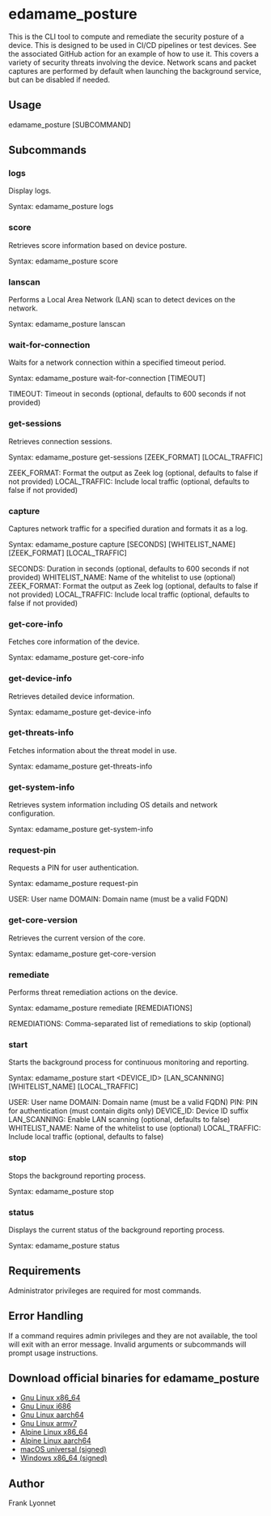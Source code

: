 # edamame_posture

This is the CLI tool to compute and remediate the security posture of a device. This is designed to be used in CI/CD pipelines or test devices.
See the associated GitHub action for an example of how to use it. This covers a variety of security threats involving the device.
Network scans and packet captures are performed by default when launching the background service, but can be disabled if needed.

## Usage

edamame_posture [SUBCOMMAND]

## Subcommands

### logs
Display logs.

Syntax: edamame_posture logs

### score
Retrieves score information based on device posture.

Syntax: edamame_posture score

### lanscan
Performs a Local Area Network (LAN) scan to detect devices on the network.

Syntax: edamame_posture lanscan

### wait-for-connection
Waits for a network connection within a specified timeout period.

Syntax: edamame_posture wait-for-connection [TIMEOUT]

TIMEOUT: Timeout in seconds (optional, defaults to 600 seconds if not provided)

### get-sessions
Retrieves connection sessions.

Syntax: edamame_posture get-sessions [ZEEK_FORMAT] [LOCAL_TRAFFIC]

ZEEK_FORMAT: Format the output as Zeek log (optional, defaults to false if not provided)
LOCAL_TRAFFIC: Include local traffic (optional, defaults to false if not provided)

### capture
Captures network traffic for a specified duration and formats it as a log.

Syntax: edamame_posture capture [SECONDS] [WHITELIST_NAME] [ZEEK_FORMAT] [LOCAL_TRAFFIC]

SECONDS: Duration in seconds (optional, defaults to 600 seconds if not provided)
WHITELIST_NAME: Name of the whitelist to use (optional)
ZEEK_FORMAT: Format the output as Zeek log (optional, defaults to false if not provided)
LOCAL_TRAFFIC: Include local traffic (optional, defaults to false if not provided)

### get-core-info
Fetches core information of the device.

Syntax: edamame_posture get-core-info

### get-device-info
Retrieves detailed device information.

Syntax: edamame_posture get-device-info

### get-threats-info
Fetches information about the threat model in use.

Syntax: edamame_posture get-threats-info

### get-system-info
Retrieves system information including OS details and network configuration.

Syntax: edamame_posture get-system-info

### request-pin
Requests a PIN for user authentication.

Syntax: edamame_posture request-pin <USER> <DOMAIN>

USER: User name
DOMAIN: Domain name (must be a valid FQDN)

### get-core-version
Retrieves the current version of the core.

Syntax: edamame_posture get-core-version

### remediate
Performs threat remediation actions on the device.

Syntax: edamame_posture remediate [REMEDIATIONS]

REMEDIATIONS: Comma-separated list of remediations to skip (optional)

### start
Starts the background process for continuous monitoring and reporting.

Syntax: edamame_posture start <USER> <DOMAIN> <PIN> <DEVICE_ID> [LAN_SCANNING] [WHITELIST_NAME] [LOCAL_TRAFFIC]

USER: User name
DOMAIN: Domain name (must be a valid FQDN)
PIN: PIN for authentication (must contain digits only)
DEVICE_ID: Device ID suffix
LAN_SCANNING: Enable LAN scanning (optional, defaults to false)
WHITELIST_NAME: Name of the whitelist to use (optional)
LOCAL_TRAFFIC: Include local traffic (optional, defaults to false)

### stop
Stops the background reporting process.

Syntax: edamame_posture stop

### status
Displays the current status of the background reporting process.

Syntax: edamame_posture status

## Requirements
Administrator privileges are required for most commands.

## Error Handling
If a command requires admin privileges and they are not available, the tool will exit with an error message.
Invalid arguments or subcommands will prompt usage instructions.

## Download official binaries for edamame_posture

* [Gnu Linux x86_64](https://github.com/edamametechnologies/edamame_posture_cli/releases/download/v0.8.0/edamame_posture-0.8.0-x86_64-unknown-linux-gnu)
* [Gnu Linux i686](https://github.com/edamametechnologies/edamame_posture_cli/releases/download/v0.8.0/edamame_posture-0.8.0-i686-unknown-linux-gnu)
* [Gnu Linux aarch64](https://github.com/edamametechnologies/edamame_posture_cli/releases/download/v0.8.0/edamame_posture-0.8.0-aarch64-unknown-linux-gnu)
* [Gnu Linux armv7](https://github.com/edamametechnologies/edamame_posture_cli/releases/download/v0.8.0/edamame_posture-0.8.0-armv7-unknown-linux-gnueabihf)
* [Alpine Linux x86_64](https://github.com/edamametechnologies/edamame_posture_cli/releases/download/v0.8.0/edamame_posture-0.8.0-x86_64-unknown-linux-musl)
* [Alpine Linux aarch64](https://github.com/edamametechnologies/edamame_posture_cli/releases/download/v0.8.0/edamame_posture-0.8.0-aarch64-unknown-linux-musl)
* [macOS universal (signed)](https://github.com/edamametechnologies/edamame_posture_cli/releases/download/v0.8.0/edamame_posture-0.8.0-universal-apple-darwin)
* [Windows x86_64 (signed)](https://github.com/edamametechnologies/edamame_posture_cli/releases/download/v0.8.0/edamame_posture-0.8.0-x86_64-pc-windows-msvc.exe)

## Author
Frank Lyonnet
